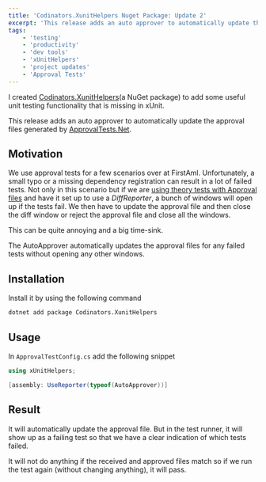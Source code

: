 ```yaml
---
title: 'Codinators.XunitHelpers Nuget Package: Update 2'
excerpt: 'This release adds an auto approver to automatically update the approval files generated by ApprovalTests.Net'
tags:
    - 'testing'
    - 'productivity'
    - 'dev tools'
    - 'xUnitHelpers'
    - 'project updates'
    - 'Approval Tests'
---
```


I created [Codinators.XunitHelpers](https://www.nuget.org/packages/Codinators.XunitHelpers/)(a NuGet package) to add some useful unit testing functionality that is missing in xUnit.

This release adds an auto approver to automatically update the approval files generated by [ApprovalTests.Net](https://github.com/approvals/approvaltests.net).

## Motivation

We use approval tests for a few scenarios over at FirstAml. Unfortunately, a small typo or a missing dependency registration can result in a lot of failed tests. Not only in this scenario but if we are [using theory tests with Approval files](./approval-tests-with-xunit-theory-tests) and have it set up to use a _DiffReporter_, a bunch of windows will open up if the tests fail. We then have to update the approval file and then close the diff window or reject the approval file and close all the windows.

This can be quite annoying and a big time-sink.

The AutoApprover automatically updates the approval files for any failed tests without opening any other windows.

## Installation

Install it by using the following command

```bash
dotnet add package Codinators.XunitHelpers
```

## Usage

In `ApprovalTestConfig.cs` add the following snippet

```csharp
using xUnitHelpers;

[assembly: UseReporter(typeof(AutoApprover))]
```

## Result

It will automatically update the approval file. But in the test runner, it will show up as a failing test so that we have a clear indication of which tests failed.

It will not do anything if the received and approved files match so if we run the test again (without changing anything), it will pass.
